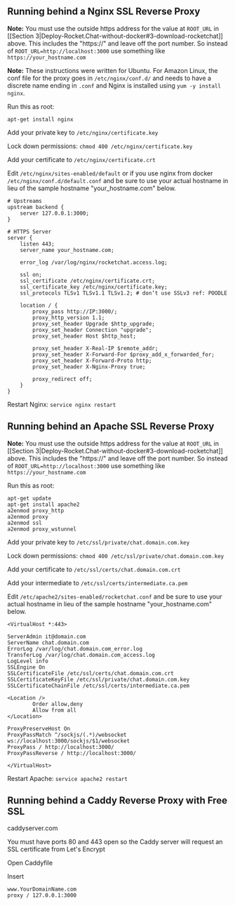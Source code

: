 ## Running behind a Nginx SSL Reverse Proxy

**Note:** You must use the outside https address for the value at ```ROOT_URL``` in [[Section 3|Deploy-Rocket.Chat-without-docker#3-download-rocketchat]] above.  This includes the "https://" and leave off the port number.  So instead of ```ROOT_URL=http://localhost:3000``` use something like ```https://your_hostname.com```

**Note:** These instructions were written for Ubuntu.  For Amazon Linux, the conf file for the proxy goes in `/etc/nginx/conf.d/` and needs to have a discrete name ending in `.conf` and Nginx is installed using `yum -y install nginx`.

Run this as root:

```shell
apt-get install nginx
```

Add your private key to ```/etc/nginx/certificate.key```

Lock down permissions: ```chmod 400 /etc/nginx/certificate.key```

Add your certificate to ```/etc/nginx/certificate.crt```

Edit ```/etc/nginx/sites-enabled/default``` or if you use nginx from docker ```/etc/nginx/conf.d/default.conf``` and be sure to use your actual hostname in lieu of the sample hostname "your_hostname.com" below.

```
# Upstreams
upstream backend {
    server 127.0.0.1:3000;
}

# HTTPS Server
server {
    listen 443;
    server_name your_hostname.com;

    error_log /var/log/nginx/rocketchat.access.log;

    ssl on;
    ssl_certificate /etc/nginx/certificate.crt;
    ssl_certificate_key /etc/nginx/certificate.key;
    ssl_protocols TLSv1 TLSv1.1 TLSv1.2; # don’t use SSLv3 ref: POODLE

    location / {
        proxy_pass http://IP:3000/;
        proxy_http_version 1.1;
        proxy_set_header Upgrade $http_upgrade;
        proxy_set_header Connection "upgrade";
        proxy_set_header Host $http_host;

        proxy_set_header X-Real-IP $remote_addr;
        proxy_set_header X-Forward-For $proxy_add_x_forwarded_for;
        proxy_set_header X-Forward-Proto http;
        proxy_set_header X-Nginx-Proxy true;

        proxy_redirect off;
    }
}
```

Restart Nginx: ```service nginx restart```

## Running behind an Apache SSL Reverse Proxy

**Note:** You must use the outside https address for the value at ```ROOT_URL``` in [[Section 3|Deploy-Rocket.Chat-without-docker#3-download-rocketchat]] above.  This includes the "https://" and leave off the port number.  So instead of ```ROOT_URL=http://localhost:3000``` use something like ```https://your_hostname.com```

Run this as root:

```shell
apt-get update
apt-get install apache2
a2enmod proxy_http
a2enmod proxy
a2enmod ssl
a2enmod proxy_wstunnel
```

Add your private key to ```/etc/ssl/private/chat.domain.com.key```

Lock down permissions: ```chmod 400 /etc/ssl/private/chat.domain.com.key```

Add your certificate to ```/etc/ssl/certs/chat.domain.com.crt```

Add your intermediate to ```/etc/ssl/certs/intermediate.ca.pem```

Edit ```/etc/apache2/sites-enabled/rocketchat.conf``` and be sure to use your actual hostname in lieu of the sample hostname "your_hostname.com" below.

```
<VirtualHost *:443>

ServerAdmin it@domain.com
ServerName chat.domain.com
ErrorLog /var/log/chat.domain.com_error.log
TransferLog /var/log/chat.domain.com_access.log
LogLevel info
SSLEngine On
SSLCertificateFile /etc/ssl/certs/chat.domain.com.crt
SSLCertificateKeyFile /etc/ssl/private/chat.domain.com.key
SSLCertificateChainFile /etc/ssl/certs/intermediate.ca.pem

<Location />
        Order allow,deny
        Allow from all
</Location>

ProxyPreserveHost On
ProxyPassMatch ^/sockjs/(.*)/websocket ws://localhost:3000/sockjs/$1/websocket
ProxyPass / http://localhost:3000/
ProxyPassReverse / http://localhost:3000/

</VirtualHost>
```

Restart Apache: ```service apache2 restart```

## Running behind a Caddy Reverse Proxy with Free SSL

caddyserver.com

You must have ports 80 and 443 open so the Caddy server will request an SSL certificate from Let's Encrypt

Open Caddyfile

Insert

```
www.YourDomainName.com
proxy / 127.0.0.1:3000
```
